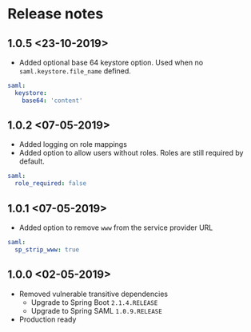 # Release notes

## 1.0.5 <23-10-2019>
- Added optional base 64 keystore option. Used when no `saml.keystore.file_name` defined.

```yaml
saml:
  keystore:
    base64: 'content'  
```

## 1.0.2 <07-05-2019>
- Added logging on role mappings
- Added option to allow users without roles. Roles are still required by default.

```yaml
saml:
  role_required: false
```

## 1.0.1 <07-05-2019>
- Added option to remove `www` from the service provider URL

```yaml
saml:
  sp_strip_www: true
```

## 1.0.0 <02-05-2019>
- Removed vulnerable transitive dependencies
    * Upgrade to Spring Boot `2.1.4.RELEASE`
    * Upgrade to Spring SAML `1.0.9.RELEASE`
- Production ready
